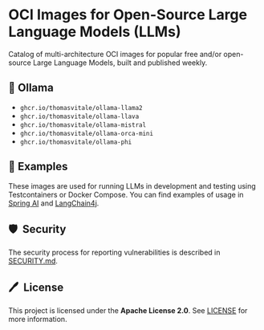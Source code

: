 # OCI Images for Open-Source Large Language Models (LLMs)

Catalog of multi-architecture OCI images for popular free and/or open-source Large Language Models, built and published weekly.

## 🦙 Ollama

* `ghcr.io/thomasvitale/ollama-llama2`
* `ghcr.io/thomasvitale/ollama-llava`
* `ghcr.io/thomasvitale/ollama-mistral`
* `ghcr.io/thomasvitale/ollama-orca-mini`
* `ghcr.io/thomasvitale/ollama-phi`

## 🌟 Examples

These images are used for running LLMs in development and testing using Testcontainers or Docker Compose. You can find examples of usage in [Spring AI](https://github.com/ThomasVitale/llm-apps-java-spring-ai) and [LangChain4j](https://github.com/ThomasVitale/llm-apps-java-langchain4j).

## 🛡️&nbsp; Security

The security process for reporting vulnerabilities is described in [SECURITY.md](SECURITY.md).

## 🖊️&nbsp; License

This project is licensed under the **Apache License 2.0**. See [LICENSE](LICENSE) for more information.

